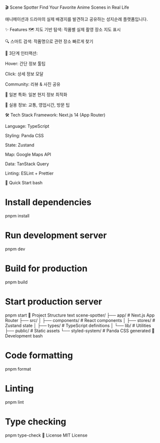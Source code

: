 🎬 Scene Spotter
Find Your Favorite Anime Scenes in Real Life

애니메이션과 드라마의 실제 배경지를 발견하고 공유하는 성지순례 플랫폼입니다.

✨ Features
🗺️ 지도 기반 탐색: 작품별 실제 촬영 장소 지도 표시

🔍 스마트 검색: 작품명으로 관련 장소 빠르게 찾기

📍 3단계 인터랙션:

Hover: 간단 정보 툴팁

Click: 상세 정보 모달

Community: 리뷰 & 사진 공유

🎌 일본 특화: 일본 현지 정보 최적화

💫 실용 정보: 교통, 영업시간, 방문 팁

🛠️ Tech Stack
Framework: Next.js 14 (App Router)

Language: TypeScript

Styling: Panda CSS

State: Zustand

Map: Google Maps API

Data: TanStack Query

Linting: ESLint + Prettier

🚀 Quick Start
bash
# Install dependencies
pnpm install

# Run development server
pnpm dev

# Build for production
pnpm build

# Start production server
pnpm start
📁 Project Structure
text
scene-spotter/
├── app/                 # Next.js App Router
├── src/
│   ├── components/      # React components
│   ├── stores/         # Zustand state
│   ├── types/          # TypeScript definitions
│   └── lib/            # Utilities
├── public/             # Static assets
└── styled-system/      # Panda CSS generated
🎯 Development
bash
# Code formatting
pnpm format

# Linting
pnpm lint

# Type checking
pnpm type-check
📝 License
MIT License
